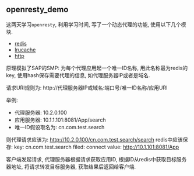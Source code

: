 ## openresty_demo

这两天学习`openresty`, 利用学习时间, 写了一个动态代理的功能, 使用以下几个模块.

* [redis](https://gist.githubusercontent.com/moonbingbing/9915c66346e8fddcefb5/raw/8921bf06c019c21ca694e82a7a0074ce58c49e3d/redis.lua)
* [lrucache](https://github.com/openresty/lua-resty-lrucache)
* [http](https://github.com/pintsized/lua-resty-http)


原理模拟了SAP的SMP: 为每个代理应用起一个唯一ID名称, 用此名称最为redis的key, 使用hash保存需要代理的信息, 如代理服务器IP或者是域名. 

请求URI规则为: http://代理服务器IP或域名:端口号/唯一ID名称/应用URI

举例: 

* 代理服务器: 10.2.0.100
* 应用服务器: 10.1.1.101:8081/App/search 
* 唯一ID假设取名为: cn.com.test.search

则代理请求应该为: http://10.2.0.100/cn.com.test.search/search
redis中应该保存: key: cn.com.test.search filed: connect value: http://10.1.101:8081/App


客户端发起请求, 代理服务器根据请求获取应用ID, 根据ID从redis中获取目标服务器地址, 将请求转发目标服务器, 获取结果后返回给客户端.

